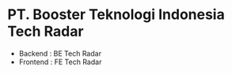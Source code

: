 # PT. Booster Teknologi Indonesia Tech Radar

- Backend : BE Tech Radar
- Frontend : FE Tech Radar

